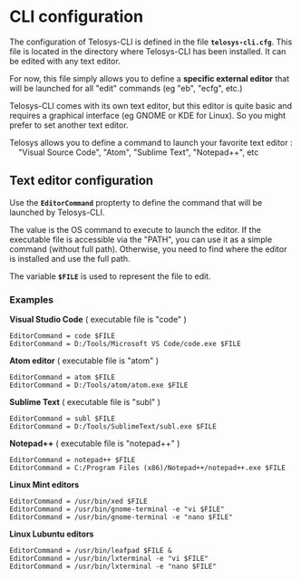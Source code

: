 # CLI configuration

The configuration of Telosys-CLI is defined in the file **`telosys-cli.cfg`**.  This file is located in the directory where Telosys-CLI has been installed.  It can be edited with any text editor.

For now, this file simply allows you to define a **specific external editor** that will be launched  for all "edit" commands (eg "eb", "ecfg", etc.)

Telosys-CLI comes with its own text editor, but this editor is quite basic and requires a graphical interface (eg GNOME or KDE for Linux). So you might prefer to set another text editor.

Telosys allows you to define a command to launch your favorite text editor :      "Visual Source Code", "Atom", "Sublime Text", "Notepad++", etc

## Text editor configuration

Use the **`EditorCommand`** propterty to define the command that will be launched by Telosys-CLI.

The value is the OS command to execute to launch the editor. If the executable file is accessible via the "PATH", you can use it as a simple command (without full path). Otherwise, you need to find where the editor is installed and use the full path.

The variable **`$FILE`** is used to represent the file to edit.

### Examples

**Visual Studio Code** ( executable file is "code" )

```
EditorCommand = code $FILE
EditorCommand = D:/Tools/Microsoft VS Code/code.exe $FILE 
```

**Atom editor** ( executable file is "atom" )

```
EditorCommand = atom $FILE
EditorCommand = D:/Tools/atom/atom.exe $FILE
```

**Sublime Text** ( executable file is "subl" )

```
EditorCommand = subl $FILE
EditorCommand = D:/Tools/SublimeText/subl.exe $FILE
```

**Notepad++** ( executable file is "notepad++" )

```
EditorCommand = notepad++ $FILE
EditorCommand = C:/Program Files (x86)/Notepad++/notepad++.exe $FILE
```

**Linux Mint editors**

```
EditorCommand = /usr/bin/xed $FILE
EditorCommand = /usr/bin/gnome-terminal -e "vi $FILE"
EditorCommand = /usr/bin/gnome-terminal -e "nano $FILE"
```

**Linux Lubuntu editors**

```
EditorCommand = /usr/bin/leafpad $FILE & 
EditorCommand = /usr/bin/lxterminal -e "vi $FILE"
EditorCommand = /usr/bin/lxterminal -e "nano $FILE"
```
